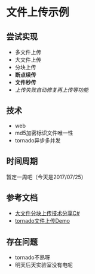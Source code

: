 # 文件上传示例

## 尝试实现
- 多文件上传
- 大文件上传
- 分块上传
- **断点续传**
- **文件秒传**
- *上传失败自动修复再上传等功能*

## 技术

- web
- md5加密标识文件唯一性
- tornado异步多并发

## 时间周期

暂定一周吧（今天是2017/07/25）

## 参考文档

- [大文件分块上传技术分享C#](https://www.idaima.com/article/17099)
- [tornado文件上传Demo](http://www.yaoguangkeji.com/a_Y0jE769k.html)

## 存在问题

- tornado不熟呀
- 明天后天实验室没有电呢